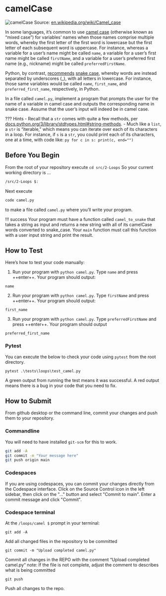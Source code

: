 # camelCase
![camelCase](../../images/CamelCase.png) 
Source: [en.wikipedia.org/wiki/Camel_case](https://en.wikipedia.org/wiki/Camel_case)

In some languages, it’s common to use [camel case](https://en.wikipedia.org/wiki/Camel_case) (otherwise known as “mixed case”) for variables’ names when those names comprise multiple words, whereby the first letter of the first word is lowercase but the first letter of each subsequent word is uppercase. For instance, whereas a variable for a user’s name might be called `name`, a variable for a user’s first name might be called `firstName`, and a variable for a user’s preferred first name (e.g., nickname) might be called `preferredFirstName`.

Python, by contrast, [recommends](https://peps.python.org/pep-0008/#function-and-variable-names) [snake case](https://en.wikipedia.org/wiki/Snake_case), whereby words are instead separated by underscores (_), with all letters in lowercase. For instance, those same variables would be called `name`, `first_name`, and `preferred_first_name`, respectively, in Python.

In a file called `camel.py`, implement a program that prompts the user for the name of a variable in camel case and outputs the corresponding name in snake case. Assume that the user’s input will indeed be in camel case.

??? Hints
    - Recall that a `str` comes with quite a few methods, per [docs.python.org/3/library/stdtypes.html#string-methods](https://docs.python.org/3/library/stdtypes.html#string-methods).
    - Much like a `list`, a `str` is “iterable,” which means you can iterate over each of its characters in a loop. For instance, if `s` is a `str`, you could print each of its characters, one at a time, with code like:
    ```py
		for c in s:
    		print(c, end="")
    ```

## Before You Begin
From the root of your repository execute `cd src/2-Loops` So your current working directory is ...		
```bash
/src/2-Loops $:
```
Next execute
```bash
code camel.py
```
to make a file called `camel.py` where you’ll write your program.

!!! success
    Your program must have a function called `camel_to_snake` that takes a string as input and returns a new string with all of its camelCase words converted to snake_case. Your `main` function must call this function with a user input string and print the result.

## How to Test
Here’s how to test your code manually:

1. Run your program with `python camel.py`. Type `name` and press ++enter++. Your program should output:
```
name
```
2. Run your program with `python camel.py`. Type `firstName` and press ++enter++. Your program should output:
```
first_name
```
3. Run your program with `python camel.py`. Type `preferredFirstName` and press ++enter++. Your program should output
```
preferred_first_name
```

### Pytest 
You can execute the below to check your code using `pytest` from the root directory.

```
pytest .\tests\loops\test_camel.py
```

A green output from running the test means it was successful. A red output means there is a bug in your code that you need to fix.

## How to Submit

From github desktop or the command line, commit your changes and push them to your repository.

### Commandline 
You will need to have installed `git-scm` for this to work.

```bash
git add -A
git commit -m "Your message here"
git push origin main
```

### Codespaces
If you are using codespaces, you can commit your changes directly from the Codespace interface. Click on the Source Control icon in the left sidebar, then click on the "..." button and select "Commit to main". Enter a commit message and click "Commit".

### Codespace terminal 

At the `/loops/camel $` prompt in your terminal:
```
git add -A 
```
Add all changed files in the repository to be committed
```
git commit -m "Upload completed camel.py"
```
Commit all changes in the REPO with the comment “Upload completed camel.py“ note: If the file is not complete, adjust the comment to describes what is being committed
```
git push 
```
Push all changes to the repo.